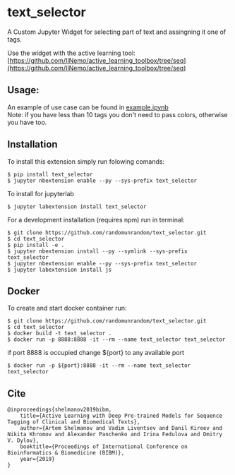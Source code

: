 text_selector
===============================
A Custom Jupyter Widget for selecting part of text and assingning it one of tags.  

Use the widget with the active learning tool:  
[https://github.com/IINemo/active_learning_toolbox/tree/seq](https://github.com/IINemo/active_learning_toolbox/tree/seq)

Usage:
------
An example of use case can be found in [example.ipynb](https://github.com/randomunrandom/text_selector/blob/master/example.ipynb)\
Note: if you have less than 10 tags you don't need to pass colors, otherwise you have too.

Installation
------------
To install this extension simply run folowing comands:
    
    $ pip install text_selector
    $ jupyter nbextension enable --py --sys-prefix text_selector

To install for jupyterlab

    $ jupyter labextension install text_selector

For a development installation (requires npm) run in terminal:

    $ git clone https://github.com/randomunrandom/text_selector.git
    $ cd text_selector
    $ pip install -e .
    $ jupyter nbextension install --py --symlink --sys-prefix text_selector
    $ jupyter nbextension enable --py --sys-prefix text_selector
    $ jupyter labextension install js

Docker
------
To create and start docker container run:

    $ git clone https://github.com/randomunrandom/text_selector.git
    $ cd text_selector
    $ docker build -t text_selector .
    $ docker run -p 8888:8888 -it --rm --name text_selector text_selector

if port 8888 is occupied change ${port} to any available port

    $ docker run -p ${port}:8888 -it --rm --name text_selector text_selector


Cite
----
````
@inproceedings{shelmanov2019bibm,
    title={Active Learning with Deep Pre-trained Models for Sequence Tagging of Clinical and Biomedical Texts},
    author={Artem Shelmanov and Vadim Liventsev and Danil Kireev and Nikita Khromov and Alexander Panchenko and Irina Fedulova and Dmitry V. Dylov},
    booktitle={Proceedings of International Conference on Bioinformatics & Biomedicine (BIBM)},
    year={2019}
}
